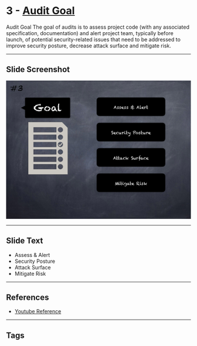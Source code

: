 
# 3 - [Audit Goal](./Audit%20Goal.md)

Audit Goal The goal of audits is to assess project code (with any associated specification, documentation) and alert project team, typically before launch, of potential security-related issues that need to be addressed to improve security posture, decrease attack surface and mitigate risk.




___
## Slide Screenshot
![003.png](../../images/6.Audit%20Techniques%20and%20Tools%20101/003.png)
___
## Slide Text
- Assess & Alert
- Security Posture
- Attack Surface
- Mitigate Risk
___
## References
- [Youtube Reference](https://youtu.be/M0C7z3TE5Go?t=162)
___
## Tags
